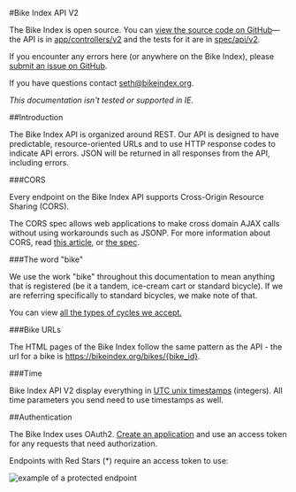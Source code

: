 #Bike Index API V2 <a id="ref_title">

The Bike Index is open source. You can [view the source code on GitHub](https://github.com/bikeindex/bike_index)&mdash;the API is in [app/controllers/v2](https://github.com/bikeindex/bike_index/tree/master/app/controllers/api/v2) and the tests for it are in [spec/api/v2](https://github.com/bikeindex/bike_index/tree/master/spec/api/v2).

If you encounter any errors here (or anywhere on the Bike Index), please [submit an issue on GitHub](https://github.com/bikeindex/bike_index/issues/new).

If you have questions contact [seth@bikeindex.org](mailto:seth@bikeindex.org").

*This documentation isn't tested or supported in IE.*


##Introduction <a id="ref_introduction">

The Bike Index API is organized around REST. Our API is designed to have predictable, resource-oriented URLs and to use HTTP response codes to indicate API errors. JSON will be returned in all responses from the API, including errors.

###CORS <a id="ref_cors">

Every endpoint on the Bike Index API supports Cross-Origin Resource Sharing (CORS).

The CORS spec allows web applications to make cross domain AJAX calls without using workarounds such as JSONP. For more information about CORS, read [this article](http://www.nczonline.net/blog/2010/05/25/cross-domain-ajax-with-cross-origin-resource-sharing/), or [the spec](http://www.w3.org/TR/access-control/#simple-cross-origin-request-and-actual-r").


###The word "bike" <a id="ref_the_word_bike">

We use the work "bike" throughout this documentation to mean anything that is registered (be it a tandem, ice-cream cart or standard bicycle). If we are referring specifically to standard bicycles, we make note of that.

You can view <a href="#selections_GET_version_selections_cycle_types_format_get_2" class="scroll-link">all the types of cycles we accept.</a>


###Bike URLs <a id="ref_bike_urls">

The HTML pages of the Bike Index follow the same pattern as the API - the url for a bike is https://bikeindex.org/bikes/{bike_id}.


###Time <a id="ref_time">

Bike Index API V2 display everything in <a href="https://en.wikipedia.org/wiki/Unix_time" target="_blank">UTC unix timestamps</a> (integers). All time parameters you send need to use timestamps as well.

##Authentication <a id="ref_authentication">

The Bike Index uses OAuth2. <a href="#applications_list" class="scroll-link">Create an application</a> and use an access token for any requests that need authorization.

Endpoints with Red Stars (<span class="accstr">*</span>) require an access token to use:

<img alt="example of a protected endpoint" src="/assets/updated/documentation/protected_endpoint.png" class="protected-endpoint-img">

